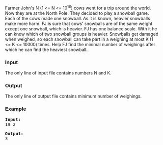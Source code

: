 <p>Farmer John's N (1 &lt;= N &lt;= 10<sup>18</sup>) cows went for a trip around the world. Now they are at the North Pole. They decided to play a snowball game. Each of the cows made one snowball. As it is known, heavier snowballs make more harm. FJ is sure that cows' snowballs are of the same weight except one snowball, which is heavier. FJ has one balance scale. With it he can know which of two snowball groups is heavier. Snowballs get damaged when weighed, so each snowball can take part in a weighing at most K (1 &lt;= K &lt;= 10000) times. Help FJ find the minimal number of weighings after which he can find the heaviest snowball.</p>
<h3>Input</h3>
<p>The only line of input file contains numbers N and K.</p>
<h3>Output</h3>
<p>The only line of output file contains minimum number of weighings.</p>
<h3>Example</h3>
<pre><strong>Input:</strong>
19 2</pre>
<pre><strong>Output:</strong>
3</pre>